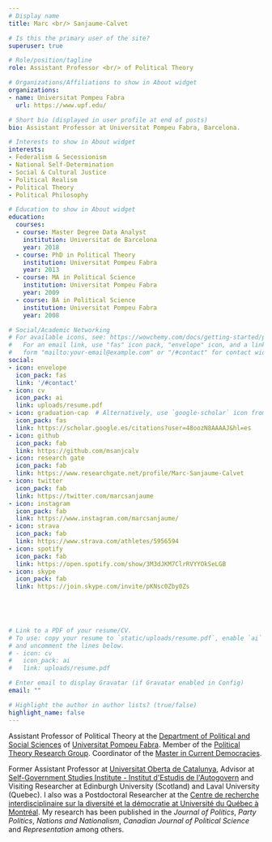 ```yaml
---
# Display name
title: Marc <br/> Sanjaume-Calvet  

# Is this the primary user of the site?
superuser: true

# Role/position/tagline
role: Assistant Professor <br/> of Political Theory

# Organizations/Affiliations to show in About widget
organizations:
- name: Universitat Pompeu Fabra
  url: https://www.upf.edu/

# Short bio (displayed in user profile at end of posts)
bio: Assistant Professor at Universitat Pompeu Fabra, Barcelona.

# Interests to show in About widget
interests:
- Federalism & Secessionism
- National Self-Determination
- Social & Cultural Justice
- Political Realism
- Political Theory
- Political Philosophy

# Education to show in About widget
education:
  courses:
  - course: Master Degree Data Analyst
    institution: Universitat de Barcelona
    year: 2018
  - course: PhD in Political Theory
    institution: Universitat Pompeu Fabra
    year: 2013
  - course: MA in Political Science
    institution: Universitat Pompeu Fabra
    year: 2009
  - course: BA in Political Science
    institution: Universitat Pompeu Fabra
    year: 2008

# Social/Academic Networking
# For available icons, see: https://wowchemy.com/docs/getting-started/page-builder/#icons
#   For an email link, use "fas" icon pack, "envelope" icon, and a link in the
#   form "mailto:your-email@example.com" or "/#contact" for contact widget.
social:
- icon: envelope
  icon_pack: fas
  link: '/#contact'
- icon: cv
  icon_pack: ai
  link: uploads/resume.pdf
- icon: graduation-cap  # Alternatively, use `google-scholar` icon from `ai` icon pack
  icon_pack: fas
  link: https://scholar.google.es/citations?user=48oozN8AAAAJ&hl=es
- icon: github
  icon_pack: fab
  link: https://github.com/msanjcalv
- icon: research gate
  icon_pack: fab
  link: https://www.researchgate.net/profile/Marc-Sanjaume-Calvet
- icon: twitter
  icon_pack: fab
  link: https://twitter.com/marcsanjaume
- icon: instagram
  icon_pack: fab
  link: https://www.instagram.com/marcsanjaume/
- icon: strava
  icon_pack: fab
  link: https://www.strava.com/athletes/5956594
- icon: spotify
  icon_pack: fab
  link: https://open.spotify.com/show/3M3dJKM7ClrRVYYOkSeLGB
- icon: skype
  icon_pack: fab
  link: https://join.skype.com/invite/pKNsc0Zby0Zs
  
  



# Link to a PDF of your resume/CV.
# To use: copy your resume to `static/uploads/resume.pdf`, enable `ai` icons in `params.toml`, 
# and uncomment the lines below.
# - icon: cv
#   icon_pack: ai
#   link: uploads/resume.pdf

# Enter email to display Gravatar (if Gravatar enabled in Config)
email: ""

# Highlight the author in author lists? (true/false)
highlight_name: false
---
```



Assistant Professor of Political Theory at the [Department of Political and Social Sciences](https://www.upf.edu/web/politiques) of [Universitat Pompeu Fabra](https://www.upf.edu). Member of the [Political Theory Research Group](https://www.upf.edu/web/grtp). Coordinator of the [Master in Current Democracies](https://www.upf.edu/web/masters/master-en-democracies-actuals-nacionalisme-federalisme-i-multiculturalitat). 

Former Assistant Professor at [Universitat Oberta de Catalunya](https://www.uoc.edu), Advisor at [Self-Government Studies Institute - Institut d'Estudis de l'Autogovern](https://presidencia.gencat.cat/ca/ambits_d_actuacio/desenvolupament_autogovern/institut-destudis-autogovern/) and Visiting Researcher at Edinburgh University (Scotland) and Laval University (Quebec). I also was a Postdoctoral Researcher at the [Centre de recherche interdisciplinaire sur la diversité et la démocratie at Université du Québec à Montréal](https://cridaq.uqam.ca/). My research has been published in the *Journal of Politics*, *Party Politics*, *Nations and Nationalism*, *Canadian Journal of Political Science* and *Representation* among others.  



